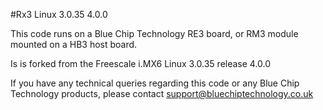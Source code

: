 #Rx3 Linux 3.0.35 4.0.0


This code runs on a Blue Chip Technology RE3 board, or RM3 module mounted on a HB3 host board.

Is is forked from the Freescale i.MX6 Linux 3.0.35 release 4.0.0

If you have any technical queries regarding this code or any Blue Chip Technology products, please contact [support@bluechiptechnology.co.uk](mailto:support@bluechiptechnology.co.uk)
